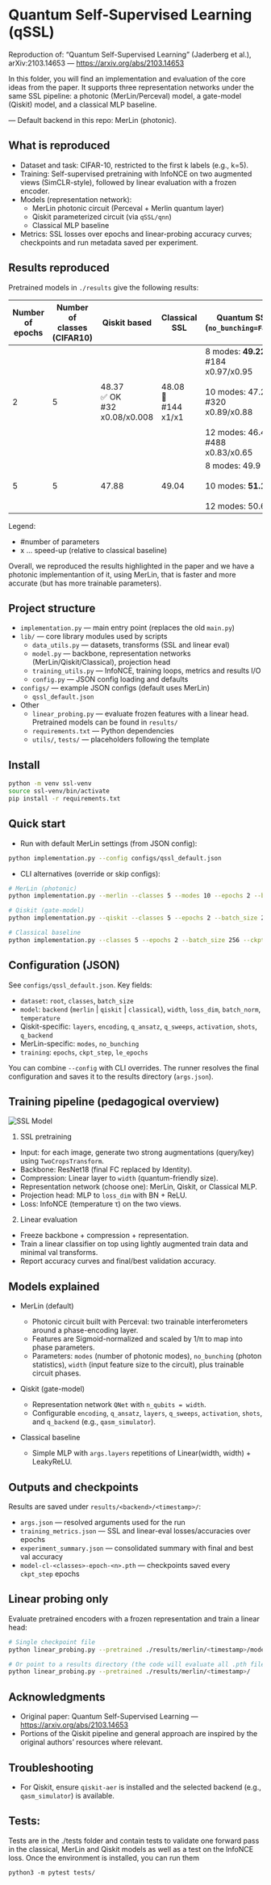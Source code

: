 # Quantum Self-Supervised Learning (qSSL)

Reproduction of: “Quantum Self-Supervised Learning” (Jaderberg et al.), arXiv:2103.14653 — https://arxiv.org/abs/2103.14653

In this folder, you will find an implementation and evaluation of the core ideas from the paper. It supports three representation networks under the same SSL pipeline: a photonic (MerLin/Perceval) model, a gate-model (Qiskit) model, and a classical MLP baseline.

— Default backend in this repo: MerLin (photonic).

## What is reproduced
- Dataset and task: CIFAR-10, restricted to the first k labels (e.g., k=5).
- Training: Self-supervised pretraining with InfoNCE on two augmented views (SimCLR-style), followed by linear evaluation with a frozen encoder.
- Models (representation network):
  - MerLin photonic circuit (Perceval + Merlin quantum layer)
  - Qiskit parameterized circuit (via `qSSL/qnn`)
  - Classical MLP baseline
- Metrics: SSL losses over epochs and linear-probing accuracy curves; checkpoints and run metadata saved per experiment.

## Results reproduced

Pretrained models in `./results` give the following results:

| Number of epochs | Number of classes (CIFAR10) | Qiskit based | Classical SSL | Quantum SSL (`no_bunching=False`) | Quantum SSL (`no_bunching=True`) |
|------------------|-----------------------------|--------------|---------------|----------------------------------|---------------------------------|
| 2                | 5                           | 48.37 <br> ✅ OK <br> #32 <br> x0.08/x0.008 | 48.08 <br> 🚫 <br> #144 <br> x1/x1 | 8 modes: **49.22** <br> #184 <br> x0.97/x0.95 <br><br> 10 modes: 47.28 <br> #320 <br> x0.89/x0.88 <br><br> 12 modes: 46.46 <br> #488 <br> x0.83/x0.65 | 8 modes: 45.58 <br> #184 <br> x0.97/x0.97 <br><br> 10 modes: 45.58 <br> #320 <br> x0.97/x0.93 <br><br> 12 modes: 45.76 <br> #488 <br> x0.94/x0.82 |
| 5                | 5                           | 47.88  | 49.04 | 8 modes: 49.9 <br><br> 10 modes: **51.12** <br><br> 12 modes: 50.64 | 8 modes: 49.3 <br><br> 10 modes: 48.86 <br><br> 12 modes: **51.74** |

Legend:
- #number of parameters
- x ... speed-up (relative to classical baseline)

Overall, we reproduced the results highlighted in the paper and we have a photonic implementantion of it, using MerLin, that is faster and more accurate (but has more trainable parameters).

## Project structure
- `implementation.py` — main entry point (replaces the old `main.py`)
- `lib/` — core library modules used by scripts
  - `data_utils.py` — datasets, transforms (SSL and linear eval)
  - `model.py` — backbone, representation networks (MerLin/Qiskit/Classical), projection head
  - `training_utils.py` — InfoNCE, training loops, metrics and results I/O
  - `config.py` — JSON config loading and defaults
- `configs/` — example JSON configs (default uses MerLin)
  - `qssl_default.json`
- Other
  - `linear_probing.py` — evaluate frozen features with a linear head. Pretrained models can be found in `results/`
  - `requirements.txt` — Python dependencies
  - `utils/`, `tests/` — placeholders following the template

## Install
```bash
python -m venv ssl-venv
source ssl-venv/bin/activate
pip install -r requirements.txt
```

## Quick start
- Run with default MerLin settings (from JSON config):
```bash
python implementation.py --config configs/qssl_default.json
```
- CLI alternatives (override or skip configs):
```bash
# MerLin (photonic)
python implementation.py --merlin --classes 5 --modes 10 --epochs 2 --batch_size 256 --ckpt-step 1

# Qiskit (gate-model)
python implementation.py --qiskit --classes 5 --epochs 2 --batch_size 256 --ckpt-step 1

# Classical baseline
python implementation.py --classes 5 --epochs 2 --batch_size 256 --ckpt-step 1
```

## Configuration (JSON)
See `configs/qssl_default.json`. Key fields:
- `dataset`: `root`, `classes`, `batch_size`
- `model`: `backend` (`merlin` | `qiskit` | `classical`), `width`, `loss_dim`, `batch_norm`, `temperature`
- Qiskit-specific: `layers`, `encoding`, `q_ansatz`, `q_sweeps`, `activation`, `shots`, `q_backend`
- MerLin-specific: `modes`, `no_bunching`
- `training`: `epochs`, `ckpt_step`, `le_epochs`

You can combine `--config` with CLI overrides. The runner resolves the final configuration and saves it to the results directory (`args.json`).

## Training pipeline (pedagogical overview)


![SSL Model](SSL_model.png)

1) SSL pretraining
- Input: for each image, generate two strong augmentations (query/key) using `TwoCropsTransform`.
- Backbone: ResNet18 (final FC replaced by Identity).
- Compression: Linear layer to `width` (quantum-friendly size).
- Representation network (choose one): MerLin, Qiskit, or Classical MLP.
- Projection head: MLP to `loss_dim` with BN + ReLU.
- Loss: InfoNCE (temperature τ) on the two views.

2) Linear evaluation
- Freeze backbone + compression + representation.
- Train a linear classifier on top using lightly augmented train data and minimal val transforms.
- Report accuracy curves and final/best validation accuracy.



## Models explained

- MerLin (default)
  - Photonic circuit built with Perceval: two trainable interferometers around a phase-encoding layer.
  - Features are Sigmoid-normalized and scaled by 1/π to map into phase parameters.
  - Parameters: `modes` (number of photonic modes), `no_bunching` (photon statistics), `width` (input feature size to the circuit), plus trainable circuit phases.

- Qiskit (gate-model)
  - Representation network `QNet` with `n_qubits = width`.
  - Configurable `encoding`, `q_ansatz`, `layers`, `q_sweeps`, `activation`, `shots`, and `q_backend` (e.g., `qasm_simulator`).

- Classical baseline
  - Simple MLP with `args.layers` repetitions of Linear(width, width) + LeakyReLU.

## Outputs and checkpoints
Results are saved under `results/<backend>/<timestamp>/`:
- `args.json` — resolved arguments used for the run
- `training_metrics.json` — SSL and linear-eval losses/accuracies over epochs
- `experiment_summary.json` — consolidated summary with final and best val accuracy
- `model-cl-<classes>-epoch-<n>.pth` — checkpoints saved every `ckpt_step` epochs

## Linear probing only
Evaluate pretrained encoders with a frozen representation and train a linear head:
```bash
# Single checkpoint file
python linear_probing.py --pretrained ./results/merlin/<timestamp>/model-cl-5-epoch-5.pth

# Or point to a results directory (the code will evaluate all .pth files in the folder)
python linear_probing.py --pretrained ./results/merlin/<timestamp>/
```

## Acknowledgments
- Original paper: Quantum Self-Supervised Learning — https://arxiv.org/abs/2103.14653
- Portions of the Qiskit pipeline and general approach are inspired by the original authors’ resources where relevant.

## Troubleshooting
- For Qiskit, ensure `qiskit-aer` is installed and the selected backend (e.g., `qasm_simulator`) is available.

## Tests:
Tests are in the ./tests folder and contain tests to validate one forward pass in the classical, MerLin and Qiskit models as well as a test on the InfoNCE loss. Once the environment is installed, you can run them
```
python3 -m pytest tests/
```
